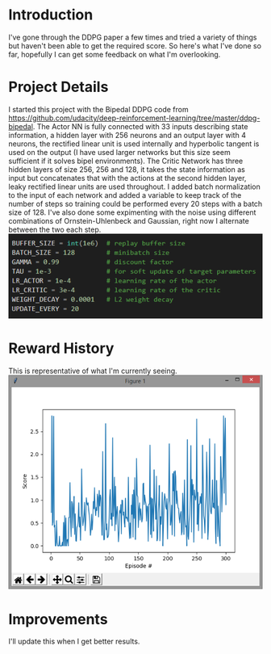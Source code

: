 # Introduction
I've gone through the DDPG paper a few times and tried a variety of things but haven't been able to get the required score. So here's what I've done so far, hopefully I can get some feedback on what I'm overlooking.

# Project Details
I started this project with the Bipedal DDPG code from https://github.com/udacity/deep-reinforcement-learning/tree/master/ddpg-bipedal. The Actor NN is fully connected with 33 inputs describing state information, a hidden layer with 256 neurons and an output layer with 4 neurons, the rectified linear unit is used internally and hyperbolic tangent is used on the output (I have used larger networks but this size seem sufficient if it solves bipel environments). The Critic Network has three hidden layers of size 256, 256 and 128, it takes the state information as input but concatenates that with the actions at the second hidden layer, leaky rectified linear units are used throughout. I added batch normalization to the input of each network and added a variable to keep track of the number of steps so training could be performed every 20 steps with a batch size of 128. I've also done some expimenting with the noise using different combinations of Ornstein-Uhlenbeck and Gaussian, right now I alternate between the two each step. 
![Hyperparameters](images/hyper.png)

# Reward History
This is representative of what I'm currently seeing.
![Training Profile](images/training.png)

# Improvements
I'll update this when I get better results.
